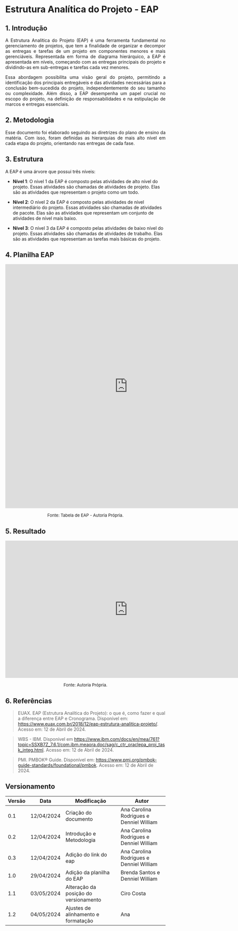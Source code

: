 # Estrutura Analítica do Projeto - EAP

## 1. Introdução

<p style="text-align: justify;"> A Estrutura Analítica do Projeto (EAP) é uma ferramenta fundamental no gerenciamento de projetos, que tem a finalidade de organizar e decompor as entregas e tarefas de um projeto em componentes menores e mais gerenciáveis. Representada em forma de diagrama hierárquico, a EAP é apresentada em níveis, começando com as entregas principais do projeto e dividindo-as em sub-entregas e tarefas cada vez menores. </p>

<p style="text-align: justify;"> Essa abordagem possibilita uma visão geral do projeto, permitindo a identificação dos principais entregáveis e das atividades necessárias para a conclusão bem-sucedida do projeto, independentemente do seu tamanho ou complexidade. Além disso, a EAP desempenha um papel crucial no escopo do projeto, na definição de responsabilidades e na estipulação de marcos e entregas essenciais. </p>

## 2. Metodologia

<p style="text-align: justify;"> Esse documento foi elaborado seguindo as diretrizes do plano de ensino da matéria. Com isso, foram definidas as hierarquias de mais alto nível em cada etapa do projeto, orientando nas entregas de cada fase. </p>

## 3. Estrutura

<p style="text-align: justify;"> A EAP é uma árvore que possui três níveis: </p>

* **Nível 1**: O nível 1 da EAP é composto pelas atividades de alto nível do projeto. Essas atividades são chamadas de atividades de projeto. Elas são as atividades que representam o projeto como um todo.

* **Nível 2**: O nível 2 da EAP é composto pelas atividades de nível intermediário do projeto. Essas atividades são chamadas de atividades de pacote. Elas são as atividades que representam um conjunto de atividades de nível mais baixo.

* **Nível 3**: O nível 3 da EAP é composto pelas atividades de baixo nível do projeto. Essas atividades são chamadas de atividades de trabalho. Elas são as atividades que representam as tarefas mais básicas do projeto.

## 4. Planilha EAP

<iframe width="768" height="768" src="https://docs.google.com/spreadsheets/d/1KWgKsgf_MtKPNWU6sujn9LvrJqU3NcNO0QaLYJdHL4Q/edit?usp=sharing" frameborder="0" scrolling="no" allow="fullscreen; clipboard-read; clipboard-write" allowfullscreen></iframe>

<font size="2"><p style="text-align: center">Fonte: Tabela de EAP - Autoria Própria.</p></font>

## 5. Resultado

<iframe width="768" height="432" src="https://miro.com/app/live-embed/uXjVKVIp7dQ=/?share_link_id=749223997538&moveToViewport=-1364,579,3030,1328&embedId=707518803643" frameborder="0" scrolling="no" allow="fullscreen; clipboard-read; clipboard-write" allowfullscreen></iframe>

<font size="2"><p style="text-align: center">Fonte: Autoria Própria.</p></font>

## 6. Referências

> EUAX. EAP (Estrutura Analítica do Projeto): o que é, como fazer e qual a diferença entre EAP e Cronograma. Disponível em: https://www.euax.com.br/2018/12/eap-estrutura-analitica-projeto/. Acesso em: 12 de Abril de 2024.

> WBS - IBM. Disponível em https://www.ibm.com/docs/en/mea/761?topic=SSXB7Z_7.6.1/com.ibm.meaora.doc/sag/c_ctr_oraclepa_proj_task_integ.html. Acesso em: 12 de Abril de 2024.

> PMI. PMBOK® Guide. Disponível em: https://www.pmi.org/pmbok-guide-standards/foundational/pmbok. Acesso em: 12 de Abril de 2024.

## Versionamento

| Versão | Data       | Modificação                           | Autor                                    |
| ------ | ---------- | ------------------------------------- | ---------------------------------------- |
| 0.1    | 12/04/2024 | Criação do documento                  | Ana Carolina Rodrigues e Denniel William |
| 0.2    | 12/04/2024 | Introdução e Metodologia              | Ana Carolina Rodrigues e Denniel William |
| 0.3    | 12/04/2024 | Adição do link do eap                 | Ana Carolina Rodrigues e Denniel William |
| 1.0    | 29/04/2024 | Adição da planilha do EAP             | Brenda Santos e Denniel William          |
| 1.1    | 03/05/2024 | Alteração da posição do versionamento | Ciro Costa                               |
| 1.2    | 04/05/2024 | Ajustes de alinhamento e formatação   | Ana                                      |
